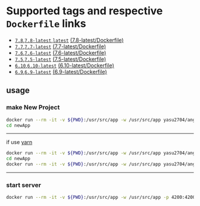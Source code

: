 # Supported tags and respective `Dockerfile` links
* [`7.8`](https://github.com/yasu2704/angular-cli/blob/master/7.8-latest/Dockerfile),[`7.8-latest`](https://github.com/yasu2704/angular-cli/blob/master/7.8-latest/Dockerfile),[`latest`](https://github.com/yasu2704/angular-cli/blob/master/7.8-latest/Dockerfile) [(7.8-latest/Dockerfile)](https://github.com/yasu2704/angular-cli/blob/master/7.8-latest/Dockerfile)
* [`7.7`](https://github.com/yasu2704/angular-cli/blob/master/7.7-latest/Dockerfile),[`7.7-latest`](https://github.com/yasu2704/angular-cli/blob/master/7.7-latest/Dockerfile) [(7.7-latest/Dockerfile)](https://github.com/yasu2704/angular-cli/blob/master/7.7-latest/Dockerfile)
* [`7.6`](https://github.com/yasu2704/angular-cli/blob/master/7.6-latest/Dockerfile),[`7.6-latest`](https://github.com/yasu2704/angular-cli/blob/master/7.6-latest/Dockerfile) [(7.6-latest/Dockerfile)](https://github.com/yasu2704/angular-cli/blob/master/7.6-latest/Dockerfile)
* [`7.5`](https://github.com/yasu2704/angular-cli/blob/master/7.5-latest/Dockerfile),[`7.5-latest`](https://github.com/yasu2704/angular-cli/blob/master/7.5-latest/Dockerfile) [(7.5-latest/Dockerfile)](https://github.com/yasu2704/angular-cli/blob/master/7.5-latest/Dockerfile)
* [`6.10`](https://github.com/yasu2704/angular-cli/blob/master/6.10-latest/Dockerfile),[`6.10-latest`](https://github.com/yasu2704/angular-cli/blob/master/6.10-latest/Dockerfile) [(6.10-latest/Dockerfile)](https://github.com/yasu2704/angular-cli/blob/master/6.10-latest/Dockerfile)
* [`6.9`](https://github.com/yasu2704/angular-cli/blob/master/6.9-latest/Dockerfile),[`6.9-latest`](https://github.com/yasu2704/angular-cli/blob/master/6.9-latest/Dockerfile) [(6.9-latest/Dockerfile)](https://github.com/yasu2704/angular-cli/blob/master/6.9-latest/Dockerfile)

## usage

### make New Project
```bash
docker run --rm -it -v ${PWD}:/usr/src/app -w /usr/src/app yasu2704/angular-cli:6.10 ng new newApp
cd newApp
```
---
if use [yarn](https://yarnpkg.com/)
```bash
docker run --rm -it -v ${PWD}:/usr/src/app -w /usr/src/app yasu2704/angular-cli:6.10 ng new newApp --skip-npm
cd newApp
docker run --rm -it -v ${PWD}:/usr/src/app -w /usr/src/app yasu2704/angular-cli:6.10 yarn install --ignore-optional
```
---
### start server
```bash
docker run --rm -it -v ${PWD}:/usr/src/app -w /usr/src/app -p 4200:4200 yasu2704/angular-cli:6.10 ng s
```
